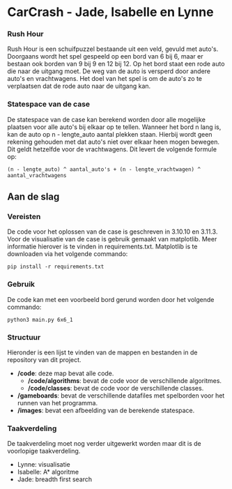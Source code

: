# CarCrash - Jade, Isabelle en Lynne

### Rush Hour

Rush Hour is een schuifpuzzel bestaande uit een veld, gevuld met auto's. Doorgaans wordt het spel gespeeld op een bord van 6 bij 6, maar er bestaan ook borden van 9 bij 9 en 12 bij 12. Op het bord staat een rode auto die naar de uitgang moet. De weg van de auto is versperd door andere auto's en vrachtwagens. Het doel van het spel is om de auto's zo te verplaatsen dat de rode auto naar de uitgang kan.

### Statespace van de case
De statespace van de case kan berekend worden door alle mogelijke plaatsen voor alle auto's bij elkaar op te tellen. Wanneer het bord n lang is, kan de auto op n - lengte_auto aantal plekken staan. Hierbij wordt geen rekening gehouden met dat auto's niet over elkaar heen mogen bewegen. Dit geldt hetzelfde voor de vrachtwagens. Dit levert de volgende formule op:

```
(n - lengte_auto) ^ aantal_auto's + (n - lengte_vrachtwagen) ^ aantal_vrachtwagens
```

## Aan de slag

### Vereisten

De code voor het oplossen van de case is geschreven in 3.10.10 en 3.11.3. Voor de visualisatie van de case is gebruik gemaakt van matplotlib. Meer informatie hierover is te vinden in requirements.txt. Matplotlib is te downloaden via het volgende commando:

```
pip install -r requirements.txt
``` 

### Gebruik

De code kan met een voorbeeld bord gerund worden door het volgende commando: 

```
python3 main.py 6x6_1
```

### Structuur

Hieronder is een lijst te vinden van de mappen en bestanden in de repository van dit project.
- **/code**: deze map bevat alle code.
    - **/code/algorithms**: bevat de code voor de verschillende algoritmes.
    - **/code/classes**: bevat de code voor de verschillende classes.
- **/gameboards**: bevat de verschillende datafiles met spelborden voor het runnen van het programma.
- **/images**: bevat een afbeelding van de berekende statespace.

### Taakverdeling

De taakverdeling moet nog verder uitgewerkt worden maar dit is de voorlopige taakverdeling. 

- Lynne: visualisatie
- Isabelle: A* algoritme 
- Jade: breadth first search